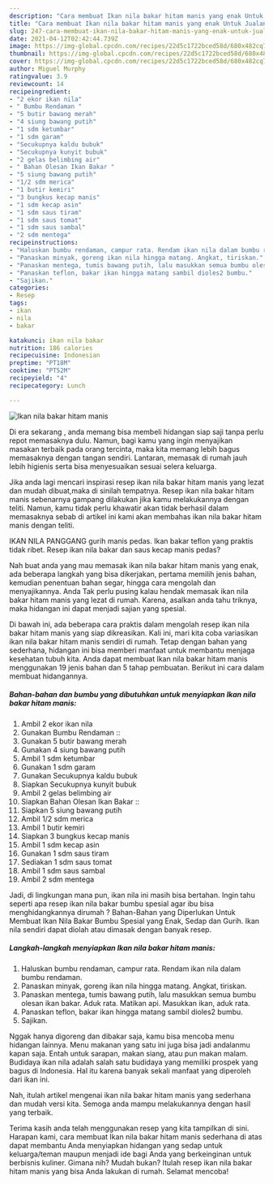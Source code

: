 ```yaml
---
description: "Cara membuat Ikan nila bakar hitam manis yang enak Untuk Jualan"
title: "Cara membuat Ikan nila bakar hitam manis yang enak Untuk Jualan"
slug: 247-cara-membuat-ikan-nila-bakar-hitam-manis-yang-enak-untuk-jualan
date: 2021-04-12T02:42:44.739Z
image: https://img-global.cpcdn.com/recipes/22d5c1722bced58d/680x482cq70/ikan-nila-bakar-hitam-manis-foto-resep-utama.jpg
thumbnail: https://img-global.cpcdn.com/recipes/22d5c1722bced58d/680x482cq70/ikan-nila-bakar-hitam-manis-foto-resep-utama.jpg
cover: https://img-global.cpcdn.com/recipes/22d5c1722bced58d/680x482cq70/ikan-nila-bakar-hitam-manis-foto-resep-utama.jpg
author: Miguel Murphy
ratingvalue: 3.9
reviewcount: 14
recipeingredient:
- "2 ekor ikan nila"
- " Bumbu Rendaman "
- "5 butir bawang merah"
- "4 siung bawang putih"
- "1 sdm ketumbar"
- "1 sdm garam"
- "Secukupnya kaldu bubuk"
- "Secukupnya kunyit bubuk"
- "2 gelas belimbing air"
- " Bahan Olesan Ikan Bakar "
- "5 siung bawang putih"
- "1/2 sdm merica"
- "1 butir kemiri"
- "3 bungkus kecap manis"
- "1 sdm kecap asin"
- "1 sdm saus tiram"
- "1 sdm saus tomat"
- "1 sdm saus sambal"
- "2 sdm mentega"
recipeinstructions:
- "Haluskan bumbu rendaman, campur rata. Rendam ikan nila dalam bumbu rendaman."
- "Panaskan minyak, goreng ikan nila hingga matang. Angkat, tiriskan."
- "Panaskan mentega, tumis bawang putih, lalu masukkan semua bumbu olesan ikan bakar. Aduk rata. Matikan api. Masukkan ikan, aduk rata."
- "Panaskan teflon, bakar ikan hingga matang sambil dioles2 bumbu."
- "Sajikan."
categories:
- Resep
tags:
- ikan
- nila
- bakar

katakunci: ikan nila bakar 
nutrition: 186 calories
recipecuisine: Indonesian
preptime: "PT18M"
cooktime: "PT52M"
recipeyield: "4"
recipecategory: Lunch

---
```



![Ikan nila bakar hitam manis](https://img-global.cpcdn.com/recipes/22d5c1722bced58d/680x482cq70/ikan-nila-bakar-hitam-manis-foto-resep-utama.jpg)

Di era  sekarang , anda memang bisa membeli hidangan siap saji tanpa perlu repot memasaknya dulu. Namun, bagi kamu yang ingin menyajikan masakan terbaik pada orang tercinta, maka kita memang lebih bagus memasaknya dengan tangan sendiri. Lantaran, memasak di rumah jauh lebih higienis serta bisa menyesuaikan sesuai selera keluarga.

Jika anda lagi mencari inspirasi resep ikan nila bakar hitam manis yang lezat dan mudah dibuat,maka di sinilah tempatnya. Resep ikan nila bakar hitam manis  sebenarnya gampang dilakukan jika kamu melakukannya dengan teliti. Namun, kamu tidak perlu khawatir akan tidak berhasil dalam memasaknya 
sebab di artikel ini kami akan membahas ikan nila bakar hitam manis dengan teliti.  

IKAN NILA PANGGANG gurih manis pedas. Ikan bakar teflon yang praktis tidak ribet. Resep ikan nila bakar dan saus kecap manis pedas?

Nah buat anda yang mau memasak ikan nila bakar hitam manis yang enak, ada beberapa langkah yang bisa dikerjakan, pertama memilih jenis bahan, kemudian penentuan bahan segar, hingga cara mengolah dan menyajikannya. Anda Tak perlu pusing kalau hendak memasak ikan nila bakar hitam manis yang lezat di rumah. Karena, asalkan anda  tahu triknya, maka hidangan ini dapat menjadi sajian yang spesial.

Di bawah ini, ada beberapa cara praktis  dalam mengolah resep ikan nila bakar hitam manis yang siap dikreasikan. Kali ini, mari kita coba variasikan ikan nila bakar hitam manis sendiri di rumah. Tetap dengan bahan yang sederhana, hidangan ini bisa memberi manfaat untuk membantu menjaga kesehatan tubuh kita. Anda dapat membuat Ikan nila bakar hitam manis menggunakan 19 jenis bahan dan 5 tahap pembuatan. Berikut ini cara dalam membuat hidangannya.

<!--inarticleads1-->

##### Bahan-bahan dan bumbu yang dibutuhkan untuk menyiapkan Ikan nila bakar hitam manis:

1. Ambil 2 ekor ikan nila
1. Gunakan  Bumbu Rendaman ::
1. Gunakan 5 butir bawang merah
1. Gunakan 4 siung bawang putih
1. Ambil 1 sdm ketumbar
1. Gunakan 1 sdm garam
1. Gunakan Secukupnya kaldu bubuk
1. Siapkan Secukupnya kunyit bubuk
1. Ambil 2 gelas belimbing air
1. Siapkan  Bahan Olesan Ikan Bakar ::
1. Siapkan 5 siung bawang putih
1. Ambil 1/2 sdm merica
1. Ambil 1 butir kemiri
1. Siapkan 3 bungkus kecap manis
1. Ambil 1 sdm kecap asin
1. Gunakan 1 sdm saus tiram
1. Sediakan 1 sdm saus tomat
1. Ambil 1 sdm saus sambal
1. Ambil 2 sdm mentega


Jadi, di lingkungan mana pun, ikan nila ini masih bisa bertahan. Ingin tahu seperti apa resep ikan nila bakar bumbu spesial agar ibu bisa menghidangkannya dirumah ? Bahan-Bahan yang Diperlukan Untuk Membuat Ikan Nila Bakar Bumbu Spesial yang Enak, Sedap dan Gurih. Ikan nila sendiri dapat diolah atau dimasak dengan banyak resep. 

<!--inarticleads2-->

##### Langkah-langkah menyiapkan Ikan nila bakar hitam manis:

1. Haluskan bumbu rendaman, campur rata. Rendam ikan nila dalam bumbu rendaman.
1. Panaskan minyak, goreng ikan nila hingga matang. Angkat, tiriskan.
1. Panaskan mentega, tumis bawang putih, lalu masukkan semua bumbu olesan ikan bakar. Aduk rata. Matikan api. Masukkan ikan, aduk rata.
1. Panaskan teflon, bakar ikan hingga matang sambil dioles2 bumbu.
1. Sajikan.


Nggak hanya digoreng dan dibakar saja, kamu bisa mencoba menu hidangan lainnya. Menu makanan yang satu ini juga bisa jadi andalanmu kapan saja. Entah untuk sarapan, makan siang, atau pun makan malam. Budidaya ikan nila adalah salah satu budidaya yang memiliki prospek yang bagus di Indonesia. Hal itu karena banyak sekali manfaat yang diperoleh dari ikan ini. 

Nah, itulah artikel mengenai  ikan nila bakar hitam manis  yang sederhana dan mudah versi kita. Semoga anda mampu melakukannya dengan hasil yang terbaik. 

Terima kasih anda telah menggunakan resep yang kita tampilkan di sini. Harapan kami, cara membuat  Ikan nila bakar hitam manis sederhana di atas dapat membantu Anda menyiapkan hidangan yang sedap untuk keluarga/teman maupun menjadi ide bagi Anda yang berkeinginan untuk berbisnis kuliner. Gimana nih? Mudah bukan? Itulah resep ikan nila bakar hitam manis yang bisa Anda lakukan di rumah. Selamat mencoba!

